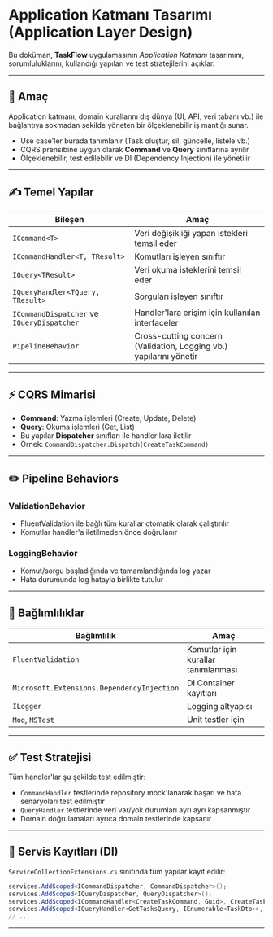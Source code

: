 # Application Katmanı Tasarımı (Application Layer Design)

Bu doküman, **TaskFlow** uygulamasının *Application Katmanı* tasarımını, sorumluluklarını, kullandığı yapıları ve test stratejilerini açıklar.

---

## 🔐 Amaç

Application katmanı, domain kurallarını dış dünya (UI, API, veri tabanı vb.) ile bağlantıya sokmadan şekilde yöneten bir ölçeklenebilir iş mantığı sunar.

* Use case'ler burada tanımlanır (Task oluştur, sil, güncelle, listele vb.)
* CQRS prensibine uygun olarak **Command** ve **Query** sınıflarına ayrılır
* Ölçeklenebilir, test edilebilir ve DI (Dependency Injection) ile yönetilir

---

## ✍️ Temel Yapılar

| Bileşen                                    | Amaç                                                               |
| ------------------------------------------ | ------------------------------------------------------------------ |
| `ICommand<T>`                              | Veri değişikliği yapan istekleri temsil eder                       |
| `ICommandHandler<T, TResult>`              | Komutları işleyen sınıftır                                         |
| `IQuery<TResult>`                          | Veri okuma isteklerini temsil eder                                 |
| `IQueryHandler<TQuery, TResult>`           | Sorguları işleyen sınıftır                                         |
| `ICommandDispatcher` ve `IQueryDispatcher` | Handler'lara erişim için kullanılan interfaceler                    |
| `PipelineBehavior`                         | Cross-cutting concern (Validation, Logging vb.) yapılarını yönetir |

---

## ⚡ CQRS Mimarisi

* **Command**: Yazma işlemleri (Create, Update, Delete)
* **Query**: Okuma işlemleri (Get, List)
* Bu yapılar **Dispatcher** sınıfları ile handler'lara iletilir
* Örnek: `CommandDispatcher.Dispatch(CreateTaskCommand)`

---

## ✏️ Pipeline Behaviors

### ValidationBehavior

* FluentValidation ile bağlı tüm kurallar otomatik olarak çalıştırılır
* Komutlar handler'a iletilmeden önce doğrulanır

### LoggingBehavior

* Komut/sorgu başladığında ve tamamlandığında log yazar
* Hata durumunda log hatayla birlikte tutulur

---

## 📆 Bağlımlılıklar

| Bağlımlılık                                | Amaç                                |
| ------------------------------------------ | ----------------------------------- |
| `FluentValidation`                         | Komutlar için kurallar tanımlanması |
| `Microsoft.Extensions.DependencyInjection` | DI Container kayıtları              |
| `ILogger`                                  | Logging altyapısı                   |
| `Moq`, `MSTest`                            | Unit testler için                   |

---

## ✅ Test Stratejisi

Tüm handler'lar şu şekilde test edilmiştir:

* `CommandHandler` testlerinde repository mock'lanarak başarı ve hata senaryoları test edilmiştir
* `QueryHandler` testlerinde veri var/yok durumları ayrı ayrı kapsanmıştır
* Domain doğrulamaları ayrıca domain testlerinde kapsanır

---

## 📁 Servis Kayıtları (DI)

`ServiceCollectionExtensions.cs` sınıfında tüm yapılar kayıt edilir:

```csharp
services.AddScoped<ICommandDispatcher, CommandDispatcher>();
services.AddScoped<IQueryDispatcher, QueryDispatcher>();
services.AddScoped<ICommandHandler<CreateTaskCommand, Guid>, CreateTaskCommandHandler>();
services.AddScoped<IQueryHandler<GetTasksQuery, IEnumerable<TaskDto>>, GetTasksQueryHandler>();
// ...
```

---


